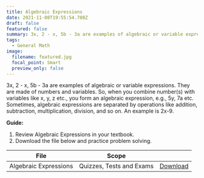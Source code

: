 ```yaml
---
title: Algebraic Expressions
date: 2021-11-08T19:55:54.708Z
draft: false
featured: false
summary: 3x, 2 - x, 5b - 3a are examples of algebraic or variable expressions...
tags:
  - General Math
image:
  filename: featured.jpg
  focal_point: Smart
  preview_only: false
---
```


3x, 2 - x, 5b - 3a are examples of algebraic or variable expressions. They are made of numbers and variables. So, when you combine number(s) with variables like x, y, z etc., you form an algebraic expression, e.g., 5y, 7a etc. Sometimes, algebraic expressions are separated by operations like addition, subtraction, multiplication, division, and so on. An example is 2x-9. 

**Guide:**
1. Review Algebraic Expressions in your textbook.
2. Download the file below and practice problem solving.


| File                       |  Scope                       |             |
| -------------------------- |------------------------------| ----------- |
| Algebraic Expressions      |  Quizzes, Tests and Exams    | [Download](https://drive.google.com/uc?export=download&id=1K3ESwtUUG3Z5SpKTBVIMAzvb9R2LzVc6)       |


